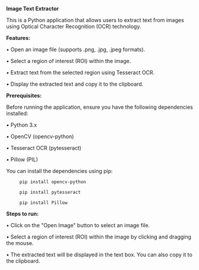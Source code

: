 **Image Text Extractor**

This is a Python application that allows users to extract text from images using Optical Character Recognition (OCR) technology.

**Features:**

•	Open an image file (supports .png, .jpg, .jpeg formats).

•	Select a region of interest (ROI) within the image.

•	Extract text from the selected region using Tesseract OCR.

•	Display the extracted text and copy it to the clipboard.

**Prerequisites:**

Before running the application, ensure you have the following dependencies installed:

•	Python 3.x

•	OpenCV (opencv-python)

•	Tesseract OCR (pytesseract)

•	Pillow (PIL)

You can install the dependencies using pip:

         pip install opencv-python 

         pip install pytesseract 

         pip install Pillow

**Steps to run:**

•	Click on the "Open Image" button to select an image file.

•	Select a region of interest (ROI) within the image by clicking and dragging the mouse.

•	The extracted text will be displayed in the text box. You can also copy it to the clipboard.
